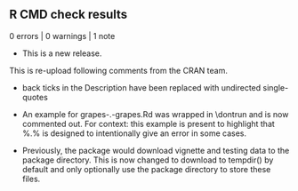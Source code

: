 ## R CMD check results

0 errors | 0 warnings | 1 note

* This is a new release.

This is re-upload following comments from the CRAN team.
* back ticks in the Description have been replaced with undirected single-quotes

* An example for grapes-.-grapes.Rd was wrapped in \dontrun and is now commented out.
  For context: this example is present to highlight that %.% is designed to intentionally give an error in some cases.

* Previously, the package would download vignette and testing data to the package directory. This is now changed to download to tempdir() by default and only optionally use the package directory to store these files.
